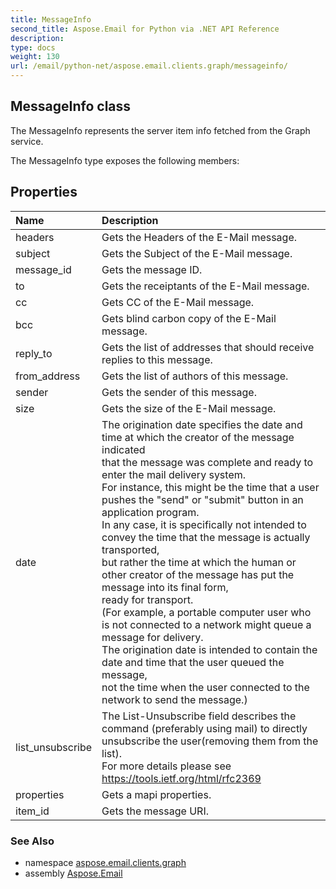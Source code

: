 ```yaml
---
title: MessageInfo
second_title: Aspose.Email for Python via .NET API Reference
description: 
type: docs
weight: 130
url: /email/python-net/aspose.email.clients.graph/messageinfo/
---
```


## MessageInfo class

The MessageInfo represents the server item info fetched from the Graph service.

The MessageInfo type exposes the following members:
## Properties
| Name | Description |
| :- | :- |
|headers|Gets the Headers of the E-Mail message.|
|subject|Gets the Subject of the E-Mail message.|
|message_id|Gets the message ID.|
|to|Gets the receiptants of the E-Mail message.|
|cc|Gets CC of the E-Mail message.|
|bcc|Gets blind carbon copy of the E-Mail message.|
|reply_to|Gets the list of addresses that should receive replies to this message.|
|from_address|Gets the list of authors of this message.|
|sender|Gets the sender of this message.|
|size|Gets the size of the E-Mail message.|
|date|The origination date specifies the date and time at which the creator of the message indicated <br/>            that the message was complete and ready to enter the mail delivery system. <br/>            For instance, this might be the time that a user pushes the "send" or "submit" button in an application program.<br/>            In any case, it is specifically not intended to convey the time that the message is actually transported,<br/>            but rather the time at which the human or other creator of the message has put the message into its final form, <br/>            ready for transport.<br/>            (For example, a portable computer user who is not connected to a network might queue a message for delivery.<br/>            The origination date is intended to contain the date and time that the user queued the message, <br/>            not the time when the user connected to the network to send the message.)|
|list_unsubscribe|The List-Unsubscribe field describes the command (preferably using mail) to directly unsubscribe the user(removing them from the list).<br/>            For more details please see https://tools.ietf.org/html/rfc2369|
|properties|Gets a mapi properties.|
|item_id|Gets the message URI.|

### See Also

* namespace [aspose.email.clients.graph](/email/python-net/aspose.email.clients.graph/)
* assembly [Aspose.Email](/slides/python-net/)

